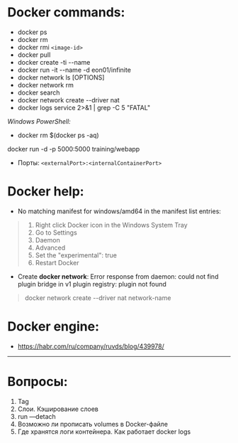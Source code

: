 # Docker commands:
- docker ps
- docker rm
- docker rmi ```<image-id>```
- docker pull <image-name>
- docker create -ti <image-name> --name <container-name>
- docker run -it --name <container-name> -d eon01/infinite
- docker network ls [OPTIONS]
- docker network rm <network-name>
- docker search <image-name>
- docker network create --driver nat <network-name>
- docker logs service 2>&1 | grep -C 5 "FATAL"

*Windows PowerShell:*
- docker rm $(docker ps -aq)

docker run -d -p 5000:5000 training/webapp
- Порты: ```<externalPort>:<internalContainerPort>``` 

# Docker help:
- No matching manifest for windows/amd64 in the manifest list entries:
> 1. Right click Docker icon in the Windows System Tray
> 2. Go to Settings
> 3. Daemon
> 4. Advanced
> 5. Set the "experimental": true
> 6. Restart Docker

- Create **docker network**:
Error response from daemon: could not find plugin bridge in v1 plugin registry: plugin not found

> docker network create --driver nat network-name

# Docker engine:
- https://habr.com/ru/company/ruvds/blog/439978/
----------------
# Вопросы:
  
1. Tag
2. Слои. Кэширование слоев
3. run —detach
4. Возможно ли прописать volumes в Docker-файле
5. Где хранятся логи контейнера. Как работает docker logs
